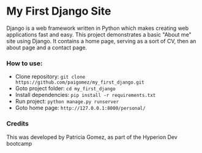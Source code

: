 # My First Django Site


Django is a web framework written in Python which makes creating web applications fast and easy.
This project demonstrates a basic "About me" site using Django.
It contains a home page, serving as a sort of CV, then an about page and a contact page.


### How to use:
* Clone repository: `git clone https://github.com/paigomez/my_first_django.git`
* Goto project folder: `cd my_first_django`
* Install dependencies: `pip install -r requirements.txt`
* Run project: `python manage.py runserver`
* Goto home page: `http://127.0.0.1:8000/personal/`

### Credits
This was developed by Patricia Gomez, as part of the Hyperion Dev bootcamp
